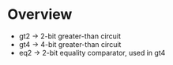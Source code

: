 # Overview
* gt2 -> 2-bit greater-than circuit
* gt4 -> 4-bit greater-than circuit
* eq2 -> 2-bit equality comparator, used in gt4
